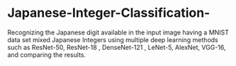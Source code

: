 # Japanese-Integer-Classification-
 Recognizing the Japanese digit available in the input image having a MNIST data set mixed Japanese Integers using multiple deep learning methods such as ResNet-50, ResNet-18 , DenseNet-121 , LeNet-5, AlexNet, VGG-16, and comparing the results.
